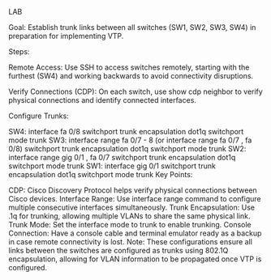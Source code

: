 LAB

Goal: Establish trunk links between all switches (SW1, SW2, SW3, SW4) in preparation for implementing VTP.

Steps:

Remote Access: Use SSH to access switches remotely, starting with the furthest (SW4) and working backwards to avoid connectivity disruptions.

Verify Connections (CDP): On each switch, use show cdp neighbor to verify physical connections and identify connected interfaces.

Configure Trunks:

SW4:
interface fa 0/8
switchport trunk encapsulation dot1q
switchport mode trunk
SW3:
interface range fa 0/7 - 8 (or interface range fa 0/7 , fa 0/8)
switchport trunk encapsulation dot1q
switchport mode trunk
SW2:
interface range gig 0/1 , fa 0/7
switchport trunk encapsulation dot1q
switchport mode trunk
SW1:
interface gig 0/1
switchport trunk encapsulation dot1q
switchport mode trunk
Key Points:

CDP: Cisco Discovery Protocol helps verify physical connections between Cisco devices.
Interface Range: Use interface range command to configure multiple consecutive interfaces simultaneously.
Trunk Encapsulation: Use .1q for trunking, allowing multiple VLANs to share the same physical link.
Trunk Mode: Set the interface mode to trunk to enable trunking.
Console Connection: Have a console cable and terminal emulator ready as a backup in case remote connectivity is lost.
Note: These configurations ensure all links between the switches are configured as trunks using 802.1Q encapsulation, allowing for VLAN information to be propagated once VTP is configured.


